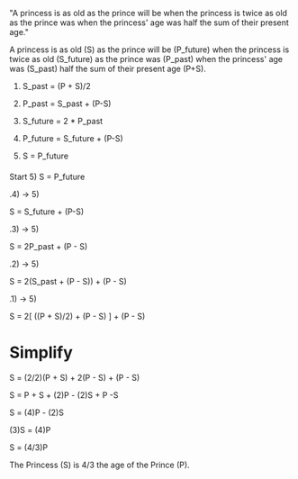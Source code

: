 "A princess is as old as the prince will be when the princess is twice as old as the prince was when the princess' age was half the sum of their present age."

A princess is as old (S) as the prince will be (P_future) when the princess is twice as old (S_future) as the prince was (P_past) when the princess' age was (S_past) half the sum of their present age (P+S).

1) S_past = (P + S)/2

2) P_past = S_past + (P-S)

3) S_future = 2 * P_past

4) P_future = S_future + (P-S)

5) S = P_future



#### ####



Start 5)
S = P_future

.4) -> 5)

  S = S_future + (P-S)


.3) -> 5)

  S = 2P_past + (P - S)
  
.2) -> 5)

  S = 2(S_past + (P - S)) + (P - S)
  
  
.1) -> 5)

  S = 2[ ((P + S)/2) + (P - S) ] + (P - S)
  
  
  
# Simplify
S = (2/2)(P + S) + 2(P - S) + (P - S)

S = P + S + (2)P - (2)S + P -S

S = (4)P - (2)S

(3)S = (4)P

S = (4/3)P



The Princess (S) is 4/3 the age of the Prince (P).
